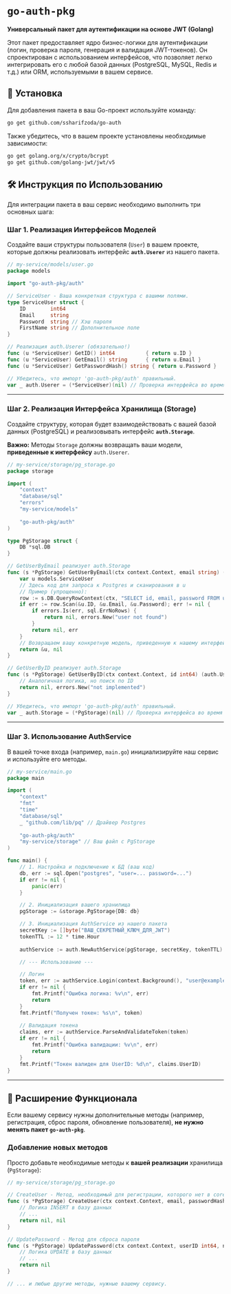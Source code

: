 # `go-auth-pkg`

**Универсальный пакет для аутентификации на основе JWT (Golang)**

Этот пакет предоставляет ядро бизнес-логики для аутентификации (логин, проверка пароля, генерация и валидация JWT-токенов). Он спроектирован с использованием интерфейсов, что позволяет легко интегрировать его с любой базой данных (PostgreSQL, MySQL, Redis и т.д.) или ORM, используемыми в вашем сервисе.

## 🚀 Установка

Для добавления пакета в ваш Go-проект используйте команду:

```bash
go get github.com/ssharifzoda/go-auth

```

Также убедитесь, что в вашем проекте установлены необходимые зависимости:

```bash
go get golang.org/x/crypto/bcrypt
go get github.com/golang-jwt/jwt/v5
```

## 🛠️ Инструкция по Использованию

Для интеграции пакета в ваш сервис необходимо выполнить три основных шага:

### Шаг 1. Реализация Интерфейсов Моделей

Создайте ваши структуры пользователя (`User`) в вашем проекте, которые должны реализовать интерфейс **`auth.Userer`** из нашего пакета.

```go
// my-service/models/user.go
package models

import "go-auth-pkg/auth"

// ServiceUser - Ваша конкретная структура с вашими полями.
type ServiceUser struct {
	ID        int64
	Email     string
	Password  string // Хэш пароля
	FirstName string // Дополнительное поле
}

// Реализация auth.Userer (обязательно!)
func (u *ServiceUser) GetID() int64          { return u.ID }
func (u *ServiceUser) GetEmail() string      { return u.Email }
func (u *ServiceUser) GetPasswordHash() string { return u.Password }

// Убедитесь, что импорт 'go-auth-pkg/auth' правильный.
var _ auth.Userer = (*ServiceUser)(nil) // Проверка интерфейса во время компиляции
```

-----

### Шаг 2. Реализация Интерфейса Хранилища (Storage)

Создайте структуру, которая будет взаимодействовать с вашей базой данных (PostgreSQL) и реализовывать интерфейс **`auth.Storage`**.

**Важно:** Методы `Storage` должны возвращать ваши модели, **приведенные к интерфейсу** `auth.Userer`.

```go
// my-service/storage/pg_storage.go
package storage

import (
	"context"
	"database/sql"
	"errors"
	"my-service/models"
	
	"go-auth-pkg/auth"
)

type PgStorage struct {
	DB *sql.DB
}

// GetUserByEmail реализует auth.Storage
func (s *PgStorage) GetUserByEmail(ctx context.Context, email string) (auth.Userer, error) {
	var u models.ServiceUser
	// Здесь код для запроса к Postgres и сканирования в u
	// Пример (упрощенно):
	row := s.DB.QueryRowContext(ctx, "SELECT id, email, password FROM users WHERE email = $1", email)
	if err := row.Scan(&u.ID, &u.Email, &u.Password); err != nil {
		if errors.Is(err, sql.ErrNoRows) {
			return nil, errors.New("user not found")
		}
		return nil, err
	}
	// Возвращаем вашу конкретную модель, приведенную к нашему интерфейсу
	return &u, nil
}

// GetUserByID реализует auth.Storage
func (s *PgStorage) GetUserByID(ctx context.Context, id int64) (auth.Userer, error) {
    // Аналогичная логика, но поиск по ID
	return nil, errors.New("not implemented")
}

// Убедитесь, что импорт 'go-auth-pkg/auth' правильный.
var _ auth.Storage = (*PgStorage)(nil) // Проверка интерфейса во время компиляции
```

-----

### Шаг 3. Использование AuthService

В вашей точке входа (например, `main.go`) инициализируйте наш сервис и используйте его методы.

```go
// my-service/main.go
package main

import (
	"context"
	"fmt"
	"time"
	"database/sql"
    _ "github.com/lib/pq" // Драйвер Postgres
    
	"go-auth-pkg/auth"
	"my-service/storage" // Ваш файл с PgStorage
)

func main() {
    // 1. Настройка и подключение к БД (ваш код)
    db, err := sql.Open("postgres", "user=... password=...")
    if err != nil {
        panic(err)
    }

    // 2. Инициализация вашего хранилища
	pgStorage := &storage.PgStorage{DB: db} 

    // 3. Инициализация AuthService из нашего пакета
	secretKey := []byte("ВАШ_СЕКРЕТНЫЙ_КЛЮЧ_ДЛЯ_JWT") 
	tokenTTL := 12 * time.Hour
	
	authService := auth.NewAuthService(pgStorage, secretKey, tokenTTL)

	// --- Использование ---

	// Логин
	token, err := authService.Login(context.Background(), "user@example.com", "mypassword")
	if err != nil {
		fmt.Printf("Ошибка логина: %v\n", err)
		return
	}
	fmt.Printf("Получен токен: %s\n", token)
    
	// Валидация токена
	claims, err := authService.ParseAndValidateToken(token)
	if err != nil {
		fmt.Printf("Ошибка валидации: %v\n", err)
		return
	}
	fmt.Printf("Токен валиден для UserID: %d\n", claims.UserID)
}
```

-----

## 🧩 Расширение Функционала

Если вашему сервису нужны дополнительные методы (например, регистрация, сброс пароля, обновление пользователя), **не нужно менять пакет `go-auth-pkg`**.

### Добавление новых методов

Просто добавьте необходимые методы к **вашей реализации** хранилища (`PgStorage`):

```go
// my-service/storage/pg_storage.go

// CreateUser - Метод, необходимый для регистрации, которого нет в core-интерфейсе auth.Storage
func (s *PgStorage) CreateUser(ctx context.Context, email, passwordHash, name string) (*models.ServiceUser, error) {
    // Логика INSERT в базу данных
    // ...
    return nil, nil
}

// UpdatePassword - Метод для сброса пароля
func (s *PgStorage) UpdatePassword(ctx context.Context, userID int64, newHash string) error {
    // Логика UPDATE в базу данных
    // ...
    return nil
}

// ... и любые другие методы, нужные вашему сервису.
```